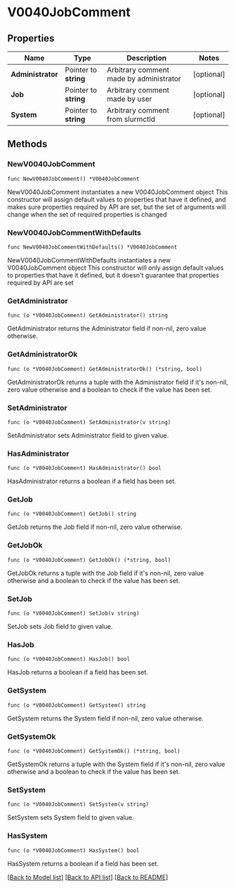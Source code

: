 # V0040JobComment

## Properties

Name | Type | Description | Notes
------------ | ------------- | ------------- | -------------
**Administrator** | Pointer to **string** | Arbitrary comment made by administrator | [optional] 
**Job** | Pointer to **string** | Arbitrary comment made by user | [optional] 
**System** | Pointer to **string** | Arbitrary comment from slurmctld | [optional] 

## Methods

### NewV0040JobComment

`func NewV0040JobComment() *V0040JobComment`

NewV0040JobComment instantiates a new V0040JobComment object
This constructor will assign default values to properties that have it defined,
and makes sure properties required by API are set, but the set of arguments
will change when the set of required properties is changed

### NewV0040JobCommentWithDefaults

`func NewV0040JobCommentWithDefaults() *V0040JobComment`

NewV0040JobCommentWithDefaults instantiates a new V0040JobComment object
This constructor will only assign default values to properties that have it defined,
but it doesn't guarantee that properties required by API are set

### GetAdministrator

`func (o *V0040JobComment) GetAdministrator() string`

GetAdministrator returns the Administrator field if non-nil, zero value otherwise.

### GetAdministratorOk

`func (o *V0040JobComment) GetAdministratorOk() (*string, bool)`

GetAdministratorOk returns a tuple with the Administrator field if it's non-nil, zero value otherwise
and a boolean to check if the value has been set.

### SetAdministrator

`func (o *V0040JobComment) SetAdministrator(v string)`

SetAdministrator sets Administrator field to given value.

### HasAdministrator

`func (o *V0040JobComment) HasAdministrator() bool`

HasAdministrator returns a boolean if a field has been set.

### GetJob

`func (o *V0040JobComment) GetJob() string`

GetJob returns the Job field if non-nil, zero value otherwise.

### GetJobOk

`func (o *V0040JobComment) GetJobOk() (*string, bool)`

GetJobOk returns a tuple with the Job field if it's non-nil, zero value otherwise
and a boolean to check if the value has been set.

### SetJob

`func (o *V0040JobComment) SetJob(v string)`

SetJob sets Job field to given value.

### HasJob

`func (o *V0040JobComment) HasJob() bool`

HasJob returns a boolean if a field has been set.

### GetSystem

`func (o *V0040JobComment) GetSystem() string`

GetSystem returns the System field if non-nil, zero value otherwise.

### GetSystemOk

`func (o *V0040JobComment) GetSystemOk() (*string, bool)`

GetSystemOk returns a tuple with the System field if it's non-nil, zero value otherwise
and a boolean to check if the value has been set.

### SetSystem

`func (o *V0040JobComment) SetSystem(v string)`

SetSystem sets System field to given value.

### HasSystem

`func (o *V0040JobComment) HasSystem() bool`

HasSystem returns a boolean if a field has been set.


[[Back to Model list]](../README.md#documentation-for-models) [[Back to API list]](../README.md#documentation-for-api-endpoints) [[Back to README]](../README.md)


